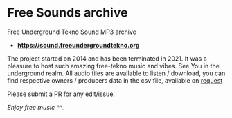 # Free Sounds archive

Free Underground Tekno Sound MP3 archive 

- **https://sound.freeundergroundtekno.org**

The project started on 2014 and has been terminated in 2021. It was a pleasure to host such amazing free-tekno music and vibes. See You in the underground realm. All audio files are available to listen / download, you can find respective owners / producers data in the csv file, available on [request](mailto:fabrizio.salmi@gmail.com)

Please submit a PR for any edit/issue.

_Enjoy free music ^_^_
